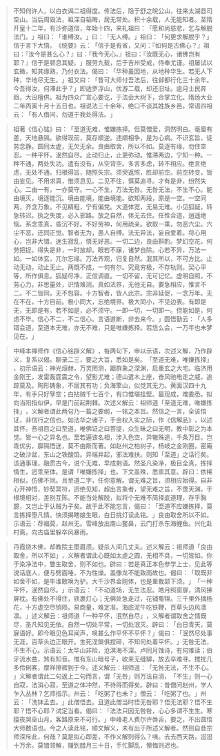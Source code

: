 > 不知何许人，以白衣谒二祖得度。传法后，隐于舒之皖公山，往来太湖县司空山。当后周毁法，祖深自韬晦，居无常处。积十余载，人无能知者。至隋开皇十二年，有沙弥道信，年始十四，来礼祖曰：​「愿和尚慈悲，乞与解脱法门。​」祖曰：​「谁缚汝。​」曰：​「无人缚。​」祖曰：​「何更求解脱乎？​」信于言下大悟。​《统要》云：​「信于是有省，又问：『如何是古佛心？』祖曰：『汝今是甚么心？』曰：『我今无心。』祖曰：『汝既无心，诸佛岂有耶？』信于是顿息其疑。​」服劳九载，后于吉州受戒，侍奉尤谨。祖屡试以玄微，知其缘熟，乃付衣法。偈曰：​「华种虽因地，从地种华生。若无人下种，华地尽无生。​」祖又曰：​「昔可大师付吾法后，往邺都行化三十余年。今吾得汝，何滞此乎？​」即适罗浮山，优游二载，却还旧址。逾月士民奔趋，大设檀供。祖为四众广宣心要讫，于法会大树下，合掌立化。隋炀大业二年丙寅十月十五日也。祖说法三十余年，绝口不谈其姓族乡邑。常语四祖云：​「有人借问，勿道于我处得法。​」

> 祖著《信心铭》曰：​「至道无难，惟嫌拣择。但莫憎爱，洞然明白。毫厘有差，天地悬隔。欲得现前，莫存顺逆。违顺相争，是为心病。不识玄旨，徒劳念静。圆同太虗，无欠无余。良由取舍，所以不如。莫逐有缘，勿住空忍。一种平怀，泯然自尽。止动归止，止更弥动。惟滞两边，宁知一种。一种不通，两处失功。遣有没有，从空背空。多言多虑，转不相应。绝言绝虑，无处不通。归根得旨，随照失宗。须臾返照，胜却前空。前空转变，皆由妄见。不用求真，惟须息见。二见不住，慎莫追寻。才有是非，纷然失心。二由一有，一亦莫守。一心不生，万法无咎。无咎无法，不生不心。能由境灭，境逐能沉。境由能境，能由境能。欲知两段，原是一空。一空同两，齐含万象。不见精粗，宁有偏党。大道体宽，无易无难。小见狐疑，转急转迟。执之失度，必入邪路。放之自然，体无去住。任性合道，逍遥绝恼。系念乖真，昏沉不好。不好劳神，何用疏亲。欲取一乘，勿恶六尘。六尘不恶，还同正觉。智者无为，愚人自缚。法无异法，妄自爱着。将心用心，岂非大错。迷生寂乱，悟无好恶。一切二边，良由斟酌。梦幻空花，何劳把捉。得失是非，一时放却。眼若不寐，诸梦自除。心若不异，万法一如。一如体玄，兀尔忘缘。万法齐观，归复自然。泯其所以，不可方比。止动无动，动止无止。两既不成，一何有尔。究竟穷极，不存轨则。契心平等，所作俱息。狐疑尽净，正信调直。一切不留，无可记忆。虚明自照，不劳心力。非思量处，识情难测。真如法界，无他无自。要急相应，惟言不二。不二皆同，无不包容。十方智者，皆人此宗。宗非延促，一念万年。无在不在，十方目前。极小同大，忘绝境界。极大同小，不见边表。有即是无，无即是有。若不如是，必不须守。一即一切，一切即一。但能如是，何虑不毕。信心不二，不二信心。言语道断，非去来今。​」圆悟勤云：​「人多错会道，至道本无难，亦无不难，只是唯嫌拣择。若恁么会，一万年也未梦见在。​」

> 中峰本禅师作《信心铭辟义解》​，每两句下，申以示语，次述义解，乃作辟义，复系以偈。聊录二三，要之大旨，悉如是矣。​「至道无难，唯嫌拣择」​，初示语云：神光烜赫，万灵罔测，踞群象之深渊，启重玄之大宅。临济用金刚王，发雷轰霆震之令，望影尤难；德山遣木上座，奋风驰电走之威，追踪莫及。陶形铸象，不居其有功；负海擎山，似觉其无力。黄面汉四十九年，有手只好孥空；白拈贼千七百个，有口惟堪挂壁。最现成，难委悉。拟向当阳指似伊，早是门前起荆棘。次述义解云：祖师道「至道无难，唯嫌拣择」​，义解者谓此两句乃一篇之要纲，一铭之本旨。然信之一言，全该悟证，非信行之信也。如法华之诸子，于会权入实之际，作《信解品》​，以述其怀。吾祖目之曰至道，唯佛证之曰菩提，众生昧之曰无明，教中彰之为本觉。皆一心之异名也。至若遍该名相，涉入色空，异辙殊途，千条万目。岂乖优劣，靡隔悟迷，莫不由斯而著。如赵州之柏树子，杨岐之金刚圈，密庵之破沙盆，东山之铁酸馅。异端并起，邪法难扶。则知「至道」之话行矣。该通事理，融贯古今，说个无难，早成剩语。然圣凡染净，极目全真，拣择情生，迥乖至体。是谓「唯嫌拣择」也。下文虽殊，悉禀其意。辟曰：依稀相似，仿佛不同。且至道二字，任你意解。谓无难之旨，须相应始得。自非心开神悟，妙契冥符，迥绝见知，超出言象者，望无难之旨，不啻天渊，于根境相对，差别互陈。不能当处解脱，拟将个无难不简择底道理，存乎胸臆，又岂止于认贼为子矣。故于此不能忘言，偈曰：​「至道不应嫌拣择，莫言拣择堕凡情。快须揭瞎娘生眼，白日挑灯读此铭。​」良由取舍所以不如。示语云：荐福莫，赵州无。雪峰放出南山鳖鼻，云门打杀东海鲤鱼。兴化赴村斋，向古庙里躲卒风暴雨。

> 丹霞烧木佛，却教院主堕眉须。疑杀人间几丈夫。述义解云：祖师道「良由取舍，所以不如」​，义解者谓此心既如太虗之圆，无相不具，一切皆如。你于染净法中，瞥生取舍，则不如也。辟曰：若是真正本色参学上士，见此等说话底人，便与劈面唾，不为性燥。盖像龙不能致雨故也。偈曰：​「取既非如舍不如，是牛谁敢唤为驴。大千沙界金刚体，也是重栽颔下须。​」​「一种平怀，泯然自尽。​」示语云：​「不动道场，无生法忍。皓月照窗扉，清风拂屏枕。有佛处不得住，铁裹灯心；无佛处急走过，花铺蜀锦。三千里外摘杨花，十方虚空尽销陨。易商量，难定准。海底泥牛吃铁鞭，百草头边风凛凛。​」述义解云：祖师道「一种平怀，泯然自尽」​，义解者谓取舍之情既尽，圣凡知见无依。自然一切处平常，一切处泯灭。辟曰：​「白日青天，莫寐语好。即今眼见色耳闻声，唤甚么作平怀不平怀？​」偈曰：​「泯然尽处事无涯，百草头边正眼开。生死涅槃俱捏碎，不知何处着平怀。​」无咎无法，不生不心。示语云：太华山非险，沧溟海不深。卢同月蚀诗，有何难读；伯牙流水曲，煞有知音。惟有东山暗号子，收来无缝罅，放去卒难寻。搅扰几多伶俐客，摩祥擦裤到于今。述义解云：祖师道：​「无咎无法，不生不心。​」义解者谓此二句返上二句而言，谓「无咎」则万法自消，​「不生」则一心自寂，法消心寂，至道之体冲然，不待得而得矣。辟曰：昔僧问赵州，学人乍入丛林？乞师指示。州云：​「吃粥了也未？​」僧云：​「吃粥了也。​」州云：​「洗钵孟去。​」此僧悟去。且道此僧当时悟无咎耶？悟无法耶？悟不生耶？悟不心耶？试定当看。偈曰：​「法法只因无咎咎，心心多谓不生生。寒猿夜哭巫山月，客路原来不可行。​」中峰老人费尔许唇舌，要之，不出圆悟大师数语也。今之人读此铭，顺文解义，未有出于所述义解者。然则自昔宗师深斥此，何哉？莫是拟心即差，不作义解则得么？咦。去去西天路，迢迢十万余。莫错领解，赚到腊月三十日，手忙脚乱，懊悔则迟也。


